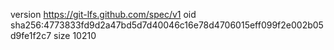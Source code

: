 version https://git-lfs.github.com/spec/v1
oid sha256:4773833fd9d2a47bd5d7d40046c16e78d4706015eff099f2e002b05d9fe1f2c7
size 10210

